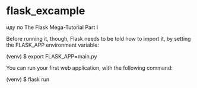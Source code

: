# flask_excample
иду по The Flask Mega-Tutorial Part I

Before running it, though, Flask needs to
be told how to import it, by setting the FLASK_APP environment variable:

(venv) $ export FLASK_APP=main.py

You can run your first web application, with the following command:

(venv) $ flask run
